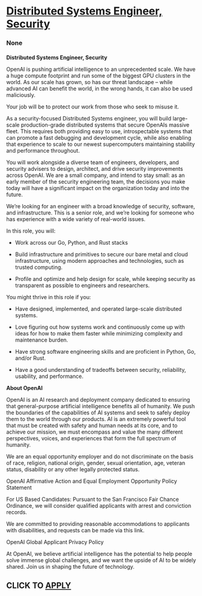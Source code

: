# [Distributed Systems Engineer, Security](https://www.remotewlb.com/apply/distributed-systems-engineer-security)  
### None  
####  

**Distributed Systems Engineer, Security**  

OpenAI is pushing artificial intelligence to an unprecedented scale. We have a huge compute footprint and run some of the biggest GPU clusters in the world. As our scale has grown, so has our threat landscape – while advanced AI can benefit the world, in the wrong hands, it can also be used maliciously.

Your job will be to protect our work from those who seek to misuse it.

As a security-focused Distributed Systems engineer, you will build large-scale production-grade distributed systems that secure OpenAIs massive fleet. This requires both providing easy to use, introspectable systems that can promote a fast debugging and development cycle, while also enabling that experience to scale to our newest supercomputers maintaining stability and performance throughout.

You will work alongside a diverse team of engineers, developers, and security advisers to design, architect, and drive security improvements across OpenAI. We are a small company, and intend to stay small: as an early member of the security engineering team, the decisions you make today will have a significant impact on the organization today and into the future.

We’re looking for an engineer with a broad knowledge of security, software, and infrastructure. This is a senior role, and we’re looking for someone who has experience with a wide variety of real-world issues.

In this role, you will:

  * Work across our Go, Python, and Rust stacks

  * Build infrastructure and primitives to secure our bare metal and cloud infrastructure, using modern approaches and technologies, such as trusted computing.

  * Profile and optimize and help design for scale, while keeping security as transparent as possible to engineers and researchers.

You might thrive in this role if you:

  * Have designed, implemented, and operated large-scale distributed systems.

  * Love figuring out how systems work and continuously come up with ideas for how to make them faster while minimizing complexity and maintenance burden.

  * Have strong software engineering skills and are proficient in Python, Go, and/or Rust.

  * Have a good understanding of tradeoffs between security, reliability, usability, and performance.

 **About OpenAI**

OpenAI is an AI research and deployment company dedicated to ensuring that general-purpose artificial intelligence benefits all of humanity. We push the boundaries of the capabilities of AI systems and seek to safely deploy them to the world through our products. AI is an extremely powerful tool that must be created with safety and human needs at its core, and to achieve our mission, we must encompass and value the many different perspectives, voices, and experiences that form the full spectrum of humanity.

We are an equal opportunity employer and do not discriminate on the basis of race, religion, national origin, gender, sexual orientation, age, veteran status, disability or any other legally protected status.

OpenAI Affirmative Action and Equal Employment Opportunity Policy Statement

For US Based Candidates: Pursuant to the San Francisco Fair Chance Ordinance, we will consider qualified applicants with arrest and conviction records.

We are committed to providing reasonable accommodations to applicants with disabilities, and requests can be made via this link.

OpenAI Global Applicant Privacy Policy

At OpenAI, we believe artificial intelligence has the potential to help people solve immense global challenges, and we want the upside of AI to be widely shared. Join us in shaping the future of technology.

  
## CLICK TO [APPLY](https://www.remotewlb.com/apply/distributed-systems-engineer-security)


